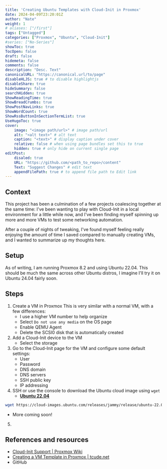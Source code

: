 ```yaml
---
title: 'Creating Ubuntu Templates with Cloud-Init in Proxmox'
date: 2024-04-09T23:20:01Z
author: "Nate"
weight: 1
# aliases: ["/first"]
tags: ["Untagged"]
categories: ["Proxmox", "Ubuntu", "Cloud-Init"]
#series: ["No-Series"]
showToc: true
TocOpen: false
draft: false
hidemeta: false
comments: false
description: "Desc. Text"
canonicalURL: "https://canonical.url/to/page"
disableHLJS: true # to disable highlightjs
disableShare: true
hideSummary: false
searchHidden: true
ShowReadingTime: true
ShowBreadCrumbs: true
ShowPostNavLinks: true
ShowWordCount: true
ShowRssButtonInSectionTermList: true
UseHugoToc: true
cover:
    image: "<image path/url>" # image path/url
    alt: "<alt text>" # alt text
    caption: "<text>" # display caption under cover
    relative: false # when using page bundles set this to true
    hidden: true # only hide on current single page
editPost:
    disaled: true
    URL: "https://github.com/<path_to_repo>/content"
    Text: "Suggest Changes" # edit text
    appendFilePath: true # to append file path to Edit link
---
```


## Context
This project has been a culmination of a few projects coalescing together at the same time: I've been wanting to play with Cloud-Init in a local environment for a little while now, and I've been finding myself spinning up more and more VMs to test some networking automation.

After a couple of nights of tweaking, I've found myself feeling really enjoying the amount of time I saved compared to manually creating VMs, and I wanted to summarize up my thoughts here.

## Setup

As of writing, I am running Proxmox 8.2 and using Ubuntu 22.04.  This should be much the same across other Ubuntu distros, I imagine I'll try it on Ubuntu 24.04 fairly soon.

## Steps

1. Create a VM in Proxmox
   This is very similar with a normal VM, with a few differences:
   - I use a higher VM number to help organize
   - Select `Do not use any media` on the OS page
   - Enable QEMU Agent
   - Delete the SCSI0 disk that is automatically created
2. Add a Cloud-Init device to the VM
   - Select the storage
3. Go to the Cloud-Init page for the VM and configure some default settings:
   - User
   - Password
   - DNS domain
   - DNS servers
   - SSH public key
   - IP addressing
4. SSH or use the console to download the Ubuntu cloud image using `wget`
   - **[Ubuntu 22.04](https://cloud-images.ubuntu.com/releases/jammy/release/?ref=tcude.net)**

``` bash
wget https://cloud-images.ubuntu.com/releases/jammy/release/ubuntu-22.04-server-cloudimg-amd64.img 

```

- More coming soon!

5. 



## References and resources

- [Cloud-Init Support | Proxmox Wiki](https://pve.proxmox.com/wiki/Cloud-Init_Support)
- [Creating a VM Template in Proxmox | tcude.net](https://tcude.net/creating-a-vm-template-in-proxmox/)
- GitHub
